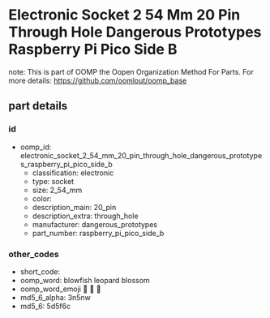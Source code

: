# Electronic Socket 2 54 Mm 20 Pin Through Hole Dangerous Prototypes Raspberry Pi Pico Side B  

note: This is part of OOMP the Oopen Organization Method For Parts. For more details: https://github.com/oomlout/oomp_base

##  part details





### id
* oomp_id: electronic_socket_2_54_mm_20_pin_through_hole_dangerous_prototypes_raspberry_pi_pico_side_b
  * classification: electronic
  * type: socket
  * size: 2_54_mm
  * color: 
  * description_main: 20_pin
  * description_extra: through_hole
  * manufacturer: dangerous_prototypes
  * part_number: raspberry_pi_pico_side_b

### other_codes
* short_code: 
* oomp_word: blowfish leopard blossom
* oomp_word_emoji :blowfish: :leopard: :blossom:
* md5_6_alpha: 3n5nw
* md5_6: 5d5f6c
